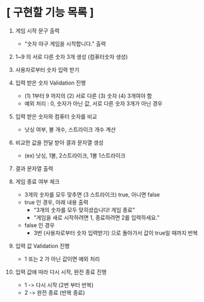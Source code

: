 # [ 구현할 기능 목록 ] 

1. 게임 시작 문구 출력
    - "숫자 야구 게임을 시작합니다." 출력


2. 1~9 의 서로 다른 숫자 3개 생성 (컴퓨터숫자 생성)


3. 사용자로부터 숫자 입력 받기


4. 입력 받은 숫자 Validation 진행
    - (1) 1부터 9 까지의 (2) 서로 다른 (3) 숫자 (4) 3개여야 함
    - 예외 처리 : 0, 숫자가 아닌 값, 서로 다른 숫자 3개가 아닌 경우


5. 입력 받은 숫자와 컴퓨터 숫자를 비교
    - 낫싱 여부, 볼 개수, 스트라이크 개수 계산


6. 비교한 값을 전달 받아 결과 문자열 생성
    - (ex) 낫싱, 1볼, 2스트라이크, 1볼 1스트라이크

    
7. 결과 문자열 출력


8. 게임 종료 여부 체크
    - 3개의 숫자를 모두 맞추면 (3 스트라이크) true, 아니면 false
    - true 인 경우, 아래 내용 출력
        - "3개의 숫자를 모두 맞히셨습니다! 게임 종료"
        - "게임을 새로 시작하려면 1, 종료하려면 2를 입력하세요."
    - false 인 경우
        - 3번 (사용자로부터 숫자 입력받기) 으로 돌아가서 값이 true일 때까지 반복


9. 입력 값 Validation 진행
    - 1 또는 2 가 아닌 값이면 예외 처리


10. 입력 값에 따라 다시 시작, 완전 종료 진행
    - 1 -> 다시 시작 (2번 부터 반복)
    - 2 -> 완전 종료 (반복 종료) 